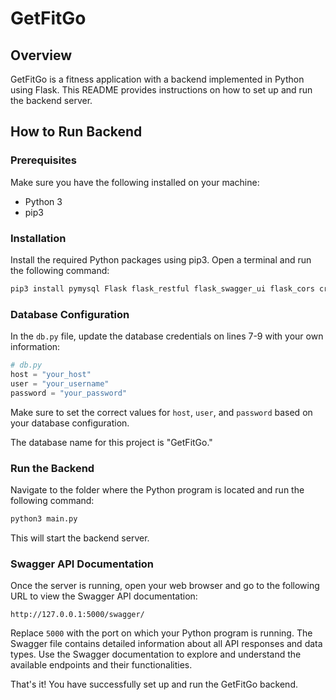 # GetFitGo

## Overview

GetFitGo is a fitness application with a backend implemented in Python using Flask. This README provides instructions on how to set up and run the backend server.

## How to Run Backend

### Prerequisites

Make sure you have the following installed on your machine:

- Python 3
- pip3

### Installation

Install the required Python packages using pip3. Open a terminal and run the following command:

```bash
pip3 install pymysql Flask flask_restful flask_swagger_ui flask_cors cryptography
```

### Database Configuration

In the `db.py` file, update the database credentials on lines 7-9 with your own information:

```python
# db.py
host = "your_host"
user = "your_username"
password = "your_password"
```

Make sure to set the correct values for `host`, `user`, and `password` based on your database configuration.

The database name for this project is "GetFitGo."

### Run the Backend

Navigate to the folder where the Python program is located and run the following command:

```bash
python3 main.py
```

This will start the backend server.

### Swagger API Documentation

Once the server is running, open your web browser and go to the following URL to view the Swagger API documentation:

```
http://127.0.0.1:5000/swagger/
```

Replace `5000` with the port on which your Python program is running. The Swagger file contains detailed information about all API responses and data types. Use the Swagger documentation to explore and understand the available endpoints and their functionalities.

That's it! You have successfully set up and run the GetFitGo backend.
